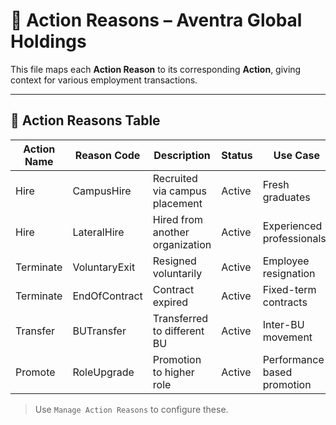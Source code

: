 # 📄 Action Reasons – Aventra Global Holdings

This file maps each **Action Reason** to its corresponding **Action**, giving context for various employment transactions.

---

## 📌 Action Reasons Table

| Action Name | Reason Code     | Description                       | Status | Use Case                        |
|-------------|------------------|-----------------------------------|--------|----------------------------------|
| Hire        | CampusHire       | Recruited via campus placement    | Active | Fresh graduates                 |
| Hire        | LateralHire      | Hired from another organization   | Active | Experienced professionals       |
| Terminate   | VoluntaryExit    | Resigned voluntarily              | Active | Employee resignation            |
| Terminate   | EndOfContract    | Contract expired                  | Active | Fixed-term contracts            |
| Transfer    | BUTransfer       | Transferred to different BU       | Active | Inter-BU movement               |
| Promote     | RoleUpgrade      | Promotion to higher role          | Active | Performance-based promotion     |

> Use `Manage Action Reasons` to configure these.
